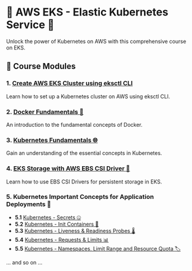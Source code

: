 # 🚀 AWS EKS - Elastic Kubernetes Service 🚀

Unlock the power of Kubernetes on AWS with this comprehensive course on EKS.

## 📘 Course Modules
### 1. [Create AWS EKS Cluster using eksctl CLI](./Module1)
   Learn how to set up a Kubernetes cluster on AWS using eksctl CLI.

### 2. [Docker Fundamentals 🐳](./Module2)
   An introduction to the fundamental concepts of Docker.

### 3. [Kubernetes Fundamentals 🌐](./Module3)
   Gain an understanding of the essential concepts in Kubernetes.

### 4. [EKS Storage with AWS EBS CSI Driver 💾](./Module4)
   Learn how to use EBS CSI Drivers for persistent storage in EKS.

### 5. Kubernetes Important Concepts for Application Deployments 🚀
   - **5.1** [Kubernetes - Secrets 🤐](./Module5/Secrets)
   - **5.2** [Kubernetes - Init Containers 🏁](./Module5/InitContainers)
   - **5.3** [Kubernetes - Liveness & Readiness Probes 🌡️](./Module5/LivenessReadinessProbes)
   - **5.4** [Kubernetes - Requests & Limits 📊](./Module5/RequestsLimits)
   - **5.5** [Kubernetes - Namespaces, Limit Range and Resource Quota 🏷️](./Module5/Namespaces)

... and so on ...
